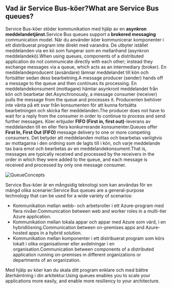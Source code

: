 ## <a name="what-are-service-bus-queues"></a><span data-ttu-id="b85b3-101">Vad är Service Bus-köer?</span><span class="sxs-lookup"><span data-stu-id="b85b3-101">What are Service Bus queues?</span></span>
<span data-ttu-id="b85b3-102">Service Bus-köer stöder kommunikation med hjälp av en **asynkron meddelandetjänst**.</span><span class="sxs-lookup"><span data-stu-id="b85b3-102">Service Bus queues support a **brokered messaging** communication model.</span></span> <span data-ttu-id="b85b3-103">När du använder köer kommunicerar komponenter i ett distribuerat program inte direkt med varandra. De utbyter istället meddelanden via en kö som fungerar som en mellanhand (asynkron meddelandekö).</span><span class="sxs-lookup"><span data-stu-id="b85b3-103">When using queues, components of a distributed application do not communicate directly with each other; instead they exchange messages via a queue, which acts as an intermediary (broker).</span></span> <span data-ttu-id="b85b3-104">En meddelandeproducent (avsändare) lämnar meddelandet till kön och fortsätter sedan dess bearbetning.</span><span class="sxs-lookup"><span data-stu-id="b85b3-104">A message producer (sender) hands off a message to the queue and then continues its processing.</span></span> <span data-ttu-id="b85b3-105">En meddelandekonsument (mottagare) hämtar asynkront meddelandet från kön och bearbetar det.</span><span class="sxs-lookup"><span data-stu-id="b85b3-105">Asynchronously, a message consumer (receiver) pulls the message from the queue and processes it.</span></span> <span data-ttu-id="b85b3-106">Producenten behöver inte vänta på ett svar från konsumenten för att kunna fortsätta bearbetningen och skicka fler meddelanden.</span><span class="sxs-lookup"><span data-stu-id="b85b3-106">The producer does not have to wait for a reply from the consumer in order to continue to process and send further messages.</span></span> <span data-ttu-id="b85b3-107">Köer erbjuder **FIFO (First in, first out)**-leverans av meddelanden till en eller flera konkurrerande konsumenter.</span><span class="sxs-lookup"><span data-stu-id="b85b3-107">Queues offer **First In, First Out (FIFO)** message delivery to one or more competing consumers.</span></span> <span data-ttu-id="b85b3-108">Det betyder att meddelanden mottas och bearbetas vanligtvis av mottagarna i den ordning som de lagts till i kön, och varje meddelande tas bara emot och bearbetas av en meddelandekonsument.</span><span class="sxs-lookup"><span data-stu-id="b85b3-108">That is, messages are typically received and processed by the receivers in the order in which they were added to the queue, and each message is received and processed by only one message consumer.</span></span>

![QueueConcepts](./media/howto-service-bus-queues/sb-queues-08.png)

<span data-ttu-id="b85b3-110">Service Bus-köer är en mångsidig teknologi som kan användas för en mängd olika scenarier:</span><span class="sxs-lookup"><span data-stu-id="b85b3-110">Service Bus queues are a general-purpose technology that can be used for a wide variety of scenarios:</span></span>

* <span data-ttu-id="b85b3-111">Kommunikation mellan webb- och arbetsroller i ett Azure-program med flera nivåer.</span><span class="sxs-lookup"><span data-stu-id="b85b3-111">Communication between web and worker roles in a multi-tier Azure application.</span></span>
* <span data-ttu-id="b85b3-112">Kommunikation mellan lokala appar och appar med Azure som värd, i en hybridlösning.</span><span class="sxs-lookup"><span data-stu-id="b85b3-112">Communication between on-premises apps and Azure-hosted apps in a hybrid solution.</span></span>
* <span data-ttu-id="b85b3-113">Kommunikation mellan komponenter i ett distribuerat program som körs lokalt i olika organisationer eller avdelningar i en organisation.</span><span class="sxs-lookup"><span data-stu-id="b85b3-113">Communication between components of a distributed application running on-premises in different organizations or departments of an organization.</span></span>

<span data-ttu-id="b85b3-114">Med hjälp av köer kan du skala ditt program enklare och med bättre återhämtning i din arkitektur.</span><span class="sxs-lookup"><span data-stu-id="b85b3-114">Using queues enables you to scale your applications more easily, and enable more resiliency to your architecture.</span></span>


